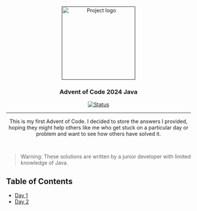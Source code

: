 <p align="center">
  <a href="" rel="noopener">
 <img width=200px height=200px src="https://adventofcode.com/favicon.png" alt="Project logo"></a>
</p>

<h3 align="center">Advent of Code 2024 Java</h3>

<div align="center">

[![Status](https://img.shields.io/badge/status-active-success.svg)]()

</div>

---

<p align="center"> 
This is my first Advent of Code. I decided to store the answers I provided, hoping they might help others like me who get stuck on a particular day or problem and want to see how others have solved it. 
</p><br>


> Warning: These solutions are written by a junior developer with limited knowledge of Java.

## Table of Contents

- [Day 1](https://github.com/AbdelkrimElAyachi/advent-of-code-2024-java/tree/master/day1)
- [Day 2](https://github.com/AbdelkrimElAyachi/advent-of-code-2024-java/tree/master/day2)


